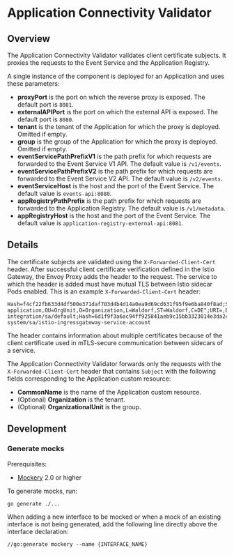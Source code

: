 # Application Connectivity Validator

## Overview

The Application Connectivity Validator validates client certificate subjects.
It proxies the requests to the Event Service and the Application Registry.

A single instance of the component is deployed for an Application and uses these parameters:
- **proxyPort** is the port on which the reverse proxy is exposed. The default port is `8081`.
- **externalAPIPort** is the port on which the external API is exposed. The default port is `8080`.
- **tenant** is the tenant of the Application for which the proxy is deployed. Omitted if empty.
- **group** is the group of the Application for which the proxy is deployed. Omitted if empty.
- **eventServicePathPrefixV1** is the path prefix for which requests are forwarded to the Event Service V1 API. The default value is `/v1/events`.
- **eventServicePathPrefixV2** is the path prefix for which requests are forwarded to the Event Service V2 API. The default value is `/v2/events`.
- **eventServiceHost** is the host and the port of the Event Service. The default value is `events-api:8080`.
- **appRegistryPathPrefix** is the path prefix for which requests are forwarded to the Application Registry. The default value is `/v1/metadata`.
- **appRegistryHost** is the host and the port of the Event Service. The default value is `application-registry-external-api:8081`.

## Details

The certificate subjects are validated using the `X-Forwarded-Client-Cert` header.
After successful client certificate verification defined in the Istio Gateway, the Envoy Proxy adds the header to the request.
The service to which the header is added must have mutual TLS between Istio sidecar Pods enabled.
This is an example `X-Forwarded-Client-Cert` header:
```
Hash=f4cf22fb633d4df500e371daf703d4b4d14a0ea9d69cd631f95f9e6ba840f8ad;Subject="CN=test-application,OU=OrgUnit,O=Organization,L=Waldorf,ST=Waldorf,C=DE";URI=,By=spiffe://cluster.local/ns/kyma-integration/sa/default;Hash=6d1f9f3a6ac94ff925841aeb9c15bb3323014e3da2c224ea7697698acf413226;Subject="";URI=spiffe://cluster.local/ns/istio-system/sa/istio-ingressgateway-service-account
```

The header contains information about multiple certificates because of the client certificate used in mTLS-secure communication between sidecars of a service.

The Application Connectivity Validator forwards only the requests with the `X-Forwarded-Client-Cert` header that contains `Subject` with the following fields corresponding to the Application custom resource:
- **CommonName** is the name of the Application custom resource.
- (Optional) **Organization** is the tenant.
- (Optional) **OrganizationalUnit** is the group.

## Development

### Generate mocks

Prerequisites:

 - [Mockery](https://github.com/vektra/mockery) 2.0 or higher

To generate mocks, run:

```sh
go generate ./...
```

When adding a new interface to be mocked or when a mock of an existing interface is not being generated, add the following line directly above the interface declaration:

```
//go:generate mockery --name {INTERFACE_NAME}
```
